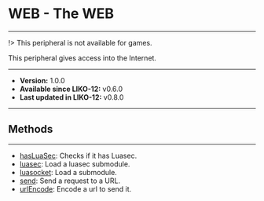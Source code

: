 # WEB - The WEB
---

!> This peripheral is not available for games.

This peripheral gives access into the Internet.

---

* **Version:** 1.0.0
* **Available since LIKO-12:** v0.6.0
* **Last updated in LIKO-12:** v0.8.0

---
## Methods
---
* [hasLuaSec](/Documentation/Peripherals/WEB/hasLuaSec.md): Checks if it has Luasec.
* [luasec](/Documentation/Peripherals/WEB/luasec.md): Load a luasec submodule.
* [luasocket](/Documentation/Peripherals/WEB/luasocket.md): Load a submodule.
* [send](/Documentation/Peripherals/WEB/send.md): Send a request to a URL.
* [urlEncode](/Documentation/Peripherals/WEB/urlEncode.md): Encode a url to send it.
